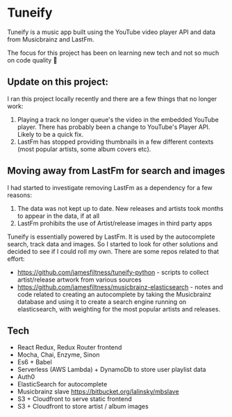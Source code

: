 # Tuneify

Tuneify is a music app built using the YouTube video player API and data from Musicbrainz and LastFm.

The focus for this project has been on learning new tech and not so much on code quality 🙈

## Update on this project: 
I ran this project locally recently and there are a few things that no longer work:

1. Playing a track no longer queue's the video in the embedded YouTube player. There has probably been a change to YouTube's Player API. Likely to be a quick fix.
2. LastFm has stopped providing thumbnails in a few different contexts (most popular artists, some album covers etc).

## Moving away from LastFm for search and images
I had started to investigate removing LastFm as a dependency for a few reasons:
1. The data was not kept up to date. New releases and artists took months to appear in the data, if at all
2. LastFm prohibits the use of Artist/release images in third party apps

Tuneify is essentially powered by LastFm. It is used by the autocomplete search, track data and images. So I started to look for other solutions and decided to see if I could roll my own. There are some repos related to that effort: 

* https://github.com/jamesfiltness/tuneify-python - scripts to collect artist/release artwork from various sources
* https://github.com/jamesfiltness/musicbrainz-elasticsearch - notes and code related to creating an autocomplete by taking the Musicbrainz database and using it to create a search engine running on elasticsearch, with weighting for the most popular artists and releases.

## Tech
* React Redux, Redux Router frontend
* Mocha, Chai, Enzyme, Sinon
* Es6 + Babel
* Serverless (AWS Lambda) + DynamoDb to store user playlist data
* Auth0
* ElasticSearch for autocomplete
* Musicbrainz slave https://bitbucket.org/lalinsky/mbslave
* S3 + Cloudfront to serve static frontend 
* S3 + Cloudfront to store artist / album images





